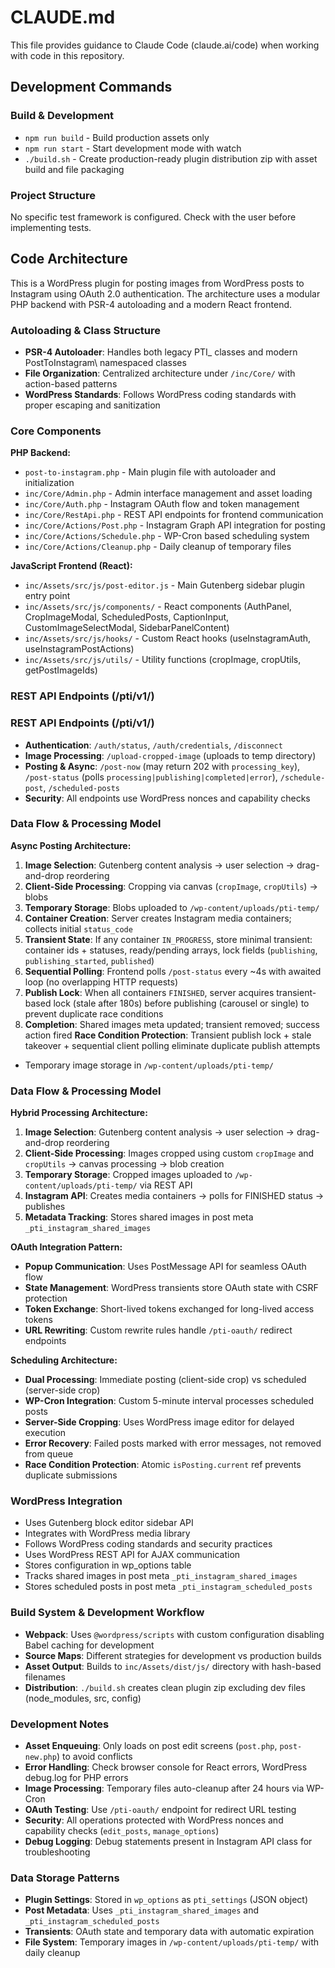 # CLAUDE.md

This file provides guidance to Claude Code (claude.ai/code) when working with code in this repository.

## Development Commands

### Build & Development
- `npm run build` - Build production assets only
- `npm run start` - Start development mode with watch
- `./build.sh` - Create production-ready plugin distribution zip with asset build and file packaging

### Project Structure
No specific test framework is configured. Check with the user before implementing tests.

## Code Architecture

This is a WordPress plugin for posting images from WordPress posts to Instagram using OAuth 2.0 authentication. The architecture uses a modular PHP backend with PSR-4 autoloading and a modern React frontend.

### Autoloading & Class Structure
- **PSR-4 Autoloader**: Handles both legacy PTI_ classes and modern PostToInstagram\ namespaced classes
- **File Organization**: Centralized architecture under `/inc/Core/` with action-based patterns
- **WordPress Standards**: Follows WordPress coding standards with proper escaping and sanitization

### Core Components

**PHP Backend:**
- `post-to-instagram.php` - Main plugin file with autoloader and initialization
- `inc/Core/Admin.php` - Admin interface management and asset loading
- `inc/Core/Auth.php` - Instagram OAuth flow and token management
- `inc/Core/RestApi.php` - REST API endpoints for frontend communication
- `inc/Core/Actions/Post.php` - Instagram Graph API integration for posting
- `inc/Core/Actions/Schedule.php` - WP-Cron based scheduling system
- `inc/Core/Actions/Cleanup.php` - Daily cleanup of temporary files

**JavaScript Frontend (React):**
- `inc/Assets/src/js/post-editor.js` - Main Gutenberg sidebar plugin entry point
- `inc/Assets/src/js/components/` - React components (AuthPanel, CropImageModal, ScheduledPosts, CaptionInput, CustomImageSelectModal, SidebarPanelContent)
- `inc/Assets/src/js/hooks/` - Custom React hooks (useInstagramAuth, useInstagramPostActions)
- `inc/Assets/src/js/utils/` - Utility functions (cropImage, cropUtils, getPostImageIds)

### REST API Endpoints (/pti/v1/)
### REST API Endpoints (/pti/v1/)
- **Authentication**: `/auth/status`, `/auth/credentials`, `/disconnect`
- **Image Processing**: `/upload-cropped-image` (uploads to temp directory)
- **Posting & Async**: `/post-now` (may return 202 with `processing_key`), `/post-status` (polls `processing|publishing|completed|error`), `/schedule-post`, `/scheduled-posts`
- **Security**: All endpoints use WordPress nonces and capability checks

### Data Flow & Processing Model
**Async Posting Architecture:**
1. **Image Selection**: Gutenberg content analysis → user selection → drag-and-drop reordering
2. **Client-Side Processing**: Cropping via canvas (`cropImage`, `cropUtils`) → blobs
3. **Temporary Storage**: Blobs uploaded to `/wp-content/uploads/pti-temp/`
4. **Container Creation**: Server creates Instagram media containers; collects initial `status_code`
5. **Transient State**: If any container `IN_PROGRESS`, store minimal transient: container ids + statuses, ready/pending arrays, lock fields (`publishing`, `publishing_started`, `published`)
6. **Sequential Polling**: Frontend polls `/post-status` every ~4s with awaited loop (no overlapping HTTP requests)
7. **Publish Lock**: When all containers `FINISHED`, server acquires transient-based lock (stale after 180s) before publishing (carousel or single) to prevent duplicate race conditions
8. **Completion**: Shared images meta updated; transient removed; success action fired
**Race Condition Protection**: Transient publish lock + stale takeover + sequential client polling eliminate duplicate publish attempts
- Temporary image storage in `/wp-content/uploads/pti-temp/`

### Data Flow & Processing Model
**Hybrid Processing Architecture:**
1. **Image Selection**: Gutenberg content analysis → user selection → drag-and-drop reordering
2. **Client-Side Processing**: Images cropped using custom `cropImage` and `cropUtils` → canvas processing → blob creation
3. **Temporary Storage**: Cropped images uploaded to `/wp-content/uploads/pti-temp/` via REST API
4. **Instagram API**: Creates media containers → polls for FINISHED status → publishes
5. **Metadata Tracking**: Stores shared images in post meta `_pti_instagram_shared_images`

**OAuth Integration Pattern:**
- **Popup Communication**: Uses PostMessage API for seamless OAuth flow
- **State Management**: WordPress transients store OAuth state with CSRF protection
- **Token Exchange**: Short-lived tokens exchanged for long-lived access tokens
- **URL Rewriting**: Custom rewrite rules handle `/pti-oauth/` redirect endpoints

**Scheduling Architecture:**
- **Dual Processing**: Immediate posting (client-side crop) vs scheduled (server-side crop)
- **WP-Cron Integration**: Custom 5-minute interval processes scheduled posts
- **Server-Side Cropping**: Uses WordPress image editor for delayed execution
- **Error Recovery**: Failed posts marked with error messages, not removed from queue
- **Race Condition Protection**: Atomic `isPosting.current` ref prevents duplicate submissions

### WordPress Integration
- Uses Gutenberg block editor sidebar API
- Integrates with WordPress media library
- Follows WordPress coding standards and security practices
- Uses WordPress REST API for AJAX communication
- Stores configuration in wp_options table
- Tracks shared images in post meta `_pti_instagram_shared_images`
- Stores scheduled posts in post meta `_pti_instagram_scheduled_posts`

### Build System & Development Workflow
- **Webpack**: Uses `@wordpress/scripts` with custom configuration disabling Babel caching for development
- **Source Maps**: Different strategies for development vs production builds
- **Asset Output**: Builds to `inc/Assets/dist/js/` directory with hash-based filenames
- **Distribution**: `./build.sh` creates clean plugin zip excluding dev files (node_modules, src, config)

### Development Notes
- **Asset Enqueuing**: Only loads on post edit screens (`post.php`, `post-new.php`) to avoid conflicts
- **Error Handling**: Check browser console for React errors, WordPress debug.log for PHP errors
- **Image Processing**: Temporary files auto-cleanup after 24 hours via WP-Cron
- **OAuth Testing**: Use `/pti-oauth/` endpoint for redirect URL testing
- **Security**: All operations protected with WordPress nonces and capability checks (`edit_posts`, `manage_options`)
- **Debug Logging**: Debug statements present in Instagram API class for troubleshooting

### Data Storage Patterns  
- **Plugin Settings**: Stored in `wp_options` as `pti_settings` (JSON object)
- **Post Metadata**: Uses `_pti_instagram_shared_images` and `_pti_instagram_scheduled_posts` 
- **Transients**: OAuth state and temporary data with automatic expiration
- **File System**: Temporary images in `/wp-content/uploads/pti-temp/` with daily cleanup